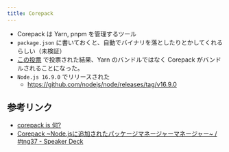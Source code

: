 ```yaml
---
title: Corepack
---
```


- Corepack は Yarn, pnpm を管理するツール
- `package.json` に書いておくと、自動でバイナリを落としたりとかしてくれるらしい（未検証）
- [この投票](https://github.com/nodejs/TSC/issues/1012#issuecomment-828776990) で投票された結果、Yarn のバンドルではなく Corepack がバンドルされることになった。
- `Node.js 16.9.0` でリリースされた
    - https://github.com/nodejs/node/releases/tag/v16.9.0

## 参考リンク

- [corepack is 何?](https://zenn.dev/teppeis/articles/2021-05-corepack)
- [Corepack \~Node.jsに追加されたパッケージマネージャーマネージャー\~ / #tng37 - Speaker Deck](https://speakerdeck.com/masashi/number-tng37)
